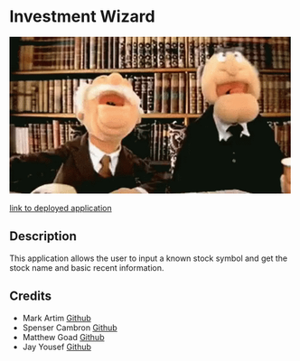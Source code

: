 # Investment Wizard

![Placeholder for image of deployed application](assets/images/statler-waldorf-laughing.gif)
<!-- PLACEHOLDER IMAGE; REPLACE BEFORE DEPLOY -->

[link to deployed application](https://matthewxgoad.github.io/investment-wizard/)

## Description

This application allows the user to input a known stock symbol and get the stock name and basic recent information.

## Credits

* Mark Artim [Github](github.com/mark-artim/)
* Spenser Cambron [Github](github.com/spenserlogan/)
* Matthew Goad [Github](github.com/matthewxgoad/)
* Jay Yousef [Github](github.com/jayyousef/)
